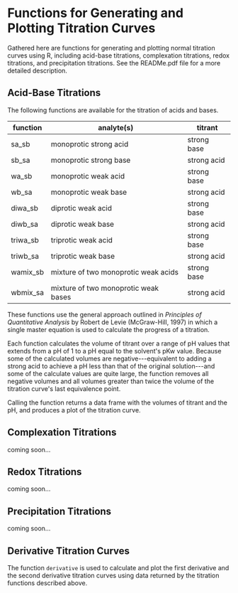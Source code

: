 # Functions for Generating and Plotting Titration Curves

Gathered here are functions for generating and plotting normal 
titration curves using R, including acid-base titrations, complexation
titrations, redox titrations, and precipitation titrations. See the
READMe.pdf file for a more detailed description.

## Acid-Base Titrations

The following functions are available for the titration of acids and bases.

function | analyte(s)                           | titrant 
-------- | ------------------------------------ | ------- 
sa_sb    | monoprotic strong acid               | strong base 
sb_sa    | monoprotic strong base               | strong acid 
wa_sb    | monoprotic weak acid                 | strong base
wb_sa    | monoprotic weak base                 | strong acid
diwa_sb  | diprotic weak acid                   | strong base
diwb_sa  | diprotic weak base                   | strong acid
triwa_sb | triprotic weak acid                  | strong base
triwb_sa | triprotic weak base                  | strong acid
wamix_sb | mixture of two monoprotic weak acids | strong base
wbmix_sa | mixture of two monoprotic weak bases | strong acid

These functions use the general approach outlined in _Principles of 
Quantitative Analysis_ by Robert de Levie (McGraw-Hill, 1997) in which 
a single master equation is used to calculate the progress of a 
titration. 

Each function calculates the volume of titrant over a range of pH values
that extends from a pH of 1 to a pH equal to the solvent's pKw value. 
Because some of the calculated volumes are negative---equivalent to 
adding a strong acid to achieve a pH less than that of the original 
solution---and some of the calculate values are quite large, the function 
removes all negative volumes and all volumes greater than twice the volume of 
the titration curve's last equivalence point. 

Calling the function returns a data frame with the volumes of titrant
and the pH, and produces a plot of the titration curve.

## Complexation Titrations

coming soon...

## Redox Titrations

coming soon...

## Precipitation Titrations

coming soon...

## Derivative Titration Curves

The function `derivative` is used to calculate and plot the first derivative
and the second derivative titration curves using data returned by the
titration functions described above.


